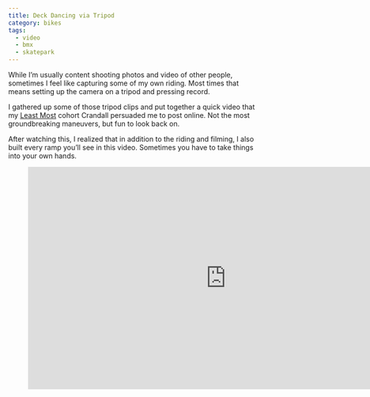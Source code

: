 ```yaml
---
title: Deck Dancing via Tripod
category: bikes
tags:
  - video
  - bmx
  - skatepark
---
```


While I&rsquo;m usually content shooting photos and video of other people, sometimes I feel like capturing some of my own riding. Most times that means setting up the camera on a tripod and pressing record.

I gathered up some of those tripod clips and put together a quick video that my [Least Most](https://leastmost.com/) cohort Crandall persuaded me to post online. Not the most groundbreaking maneuvers, but fun to look back on.

After watching this, I realized that in addition to the riding and filming, I also built every ramp you&rsquo;ll see in this video. Sometimes you have to take things into your own hands.

<figure class="video">
  <iframe src="https://player.vimeo.com/video/26322334?title=0&amp;byline=0&amp;portrait=0&amp;color=ffffff" title="Deck Dancing Video" width="800" height="450" frameborder="0" loading="lazy" allowfullscreen></iframe>
</figure>
